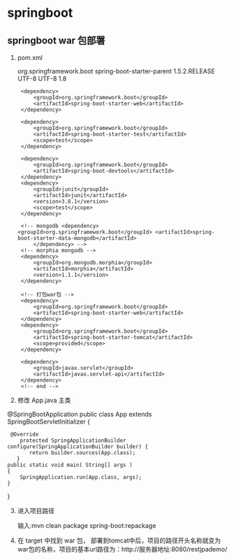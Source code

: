 # springboot

## springboot war 包部署

1. pom.xml

	<parent>
		<groupId>org.springframework.boot</groupId>
		<artifactId>spring-boot-starter-parent</artifactId>
		<version>1.5.2.RELEASE</version>
		<relativePath /> <!-- lookup parent from repository -->
	</parent>

	<properties>
		<project.build.sourceEncoding>UTF-8</project.build.sourceEncoding>
		<project.reporting.outputEncoding>UTF-8</project.reporting.outputEncoding>
		<java.version>1.8</java.version>
	</properties>

	<dependencies>

		<dependency>
			<groupId>org.springframework.boot</groupId>
			<artifactId>spring-boot-starter-web</artifactId>
		</dependency>

		<dependency>
			<groupId>org.springframework.boot</groupId>
			<artifactId>spring-boot-starter-test</artifactId>
			<scope>test</scope>
		</dependency>

		<dependency>
			<groupId>org.springframework.boot</groupId>
			<artifactId>spring-boot-devtools</artifactId>
		</dependency>
		<dependency>
			<groupId>junit</groupId>
			<artifactId>junit</artifactId>
			<version>3.8.1</version>
			<scope>test</scope>
		</dependency>

		<!-- mongodb <dependency> <groupId>org.springframework.boot</groupId> <artifactId>spring-boot-starter-data-mongodb</artifactId> 
			</dependency> -->
		<!-- morphia mongodb -->
		<dependency>
			<groupId>org.mongodb.morphia</groupId>
			<artifactId>morphia</artifactId>
			<version>1.1.1</version>
		</dependency>

		<!-- 打包war包 -->
		<dependency>
			<groupId>org.springframework.boot</groupId>
			<artifactId>spring-boot-starter-web</artifactId>
		</dependency>
		<dependency>
			<groupId>org.springframework.boot</groupId>
			<artifactId>spring-boot-starter-tomcat</artifactId>
			<scope>provided</scope>
		</dependency>
		
		<dependency>
			<groupId>javax.servlet</groupId>
			<artifactId>javax.servlet-api</artifactId>
		</dependency>
		<!-- end -->
	</dependencies>



2. 修改 App.java 主类

@SpringBootApplication
public class App extends SpringBootServletInitializer 
{
	
	 @Override
	    protected SpringApplicationBuilder configure(SpringApplicationBuilder builder) {
	       return builder.sources(App.class);
	   }
    public static void main( String[] args )
    {
    	SpringApplication.run(App.class, args);
    }
}

3. 进入项目路径 

	输入:mvn clean package spring-boot:repackage
	
4. 在 target 中找到 war 包，
	部署到tomcat中后，项目的路径开头名称就变为war包的名称，项目的基本url路径为：http://服务器地址:8080/restjpademo/
